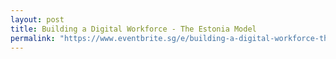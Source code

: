 ```yaml
---
layout: post
title: Building a Digital Workforce - The Estonia Model
permalink: "https://www.eventbrite.sg/e/building-a-digital-workforce-the-estonia-model-tickets-50525065832"
---
```

